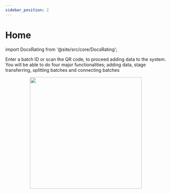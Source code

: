 ```yaml
---
sidebar_position: 2
---
```


# Home

import DocsRating from '@site/src/core/DocsRating';

<div>
Enter a batch ID or scan the QR code, to proceed adding data to the system. You will be able to do four major functionalities; adding data, stage transferring, splitting batches and connecting batches

  <p align = "center">
    <img height = "350px"src="https://i.ibb.co/zsS6M6M/fo3.jpg" />
  </p>
</div>

<DocsRating pageName="FO Home"/>
